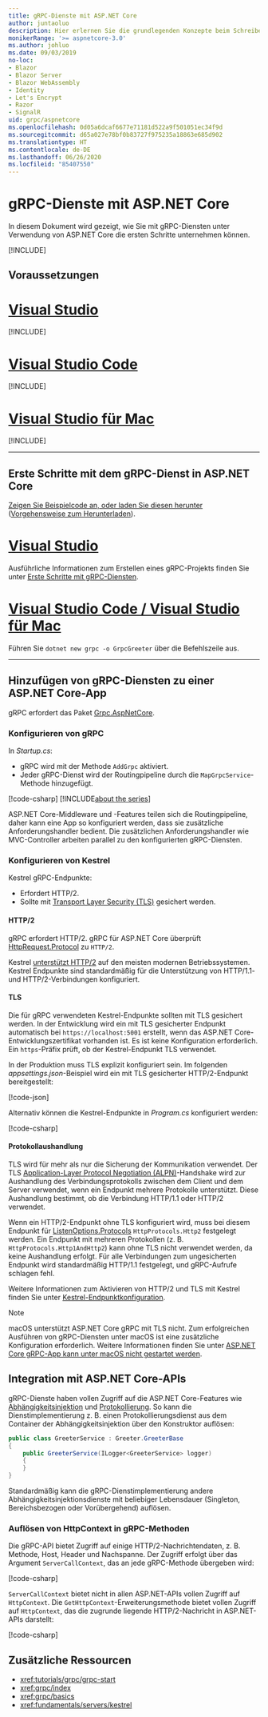 ```yaml
---
title: gRPC-Dienste mit ASP.NET Core
author: juntaoluo
description: Hier erlernen Sie die grundlegenden Konzepte beim Schreiben von gRPC-Diensten mit ASP.NET Core.
monikerRange: '>= aspnetcore-3.0'
ms.author: johluo
ms.date: 09/03/2019
no-loc:
- Blazor
- Blazor Server
- Blazor WebAssembly
- Identity
- Let's Encrypt
- Razor
- SignalR
uid: grpc/aspnetcore
ms.openlocfilehash: 0d05a6dcaf6677e71181d522a9f501051ec34f9d
ms.sourcegitcommit: d65a027e78bf0b83727f975235a18863e685d902
ms.translationtype: HT
ms.contentlocale: de-DE
ms.lasthandoff: 06/26/2020
ms.locfileid: "85407550"
---
```

# <a name="grpc-services-with-aspnet-core"></a>gRPC-Dienste mit ASP.NET Core

In diesem Dokument wird gezeigt, wie Sie mit gRPC-Diensten unter Verwendung von ASP.NET Core die ersten Schritte unternehmen können.

[!INCLUDE[](~/includes/gRPCazure.md)]

## <a name="prerequisites"></a>Voraussetzungen

# <a name="visual-studio"></a>[Visual Studio](#tab/visual-studio)

[!INCLUDE[](~/includes/net-core-prereqs-vs-3.0.md)]

# <a name="visual-studio-code"></a>[Visual Studio Code](#tab/visual-studio-code)

[!INCLUDE[](~/includes/net-core-prereqs-vsc-3.0.md)]

# <a name="visual-studio-for-mac"></a>[Visual Studio für Mac](#tab/visual-studio-mac)

[!INCLUDE[](~/includes/net-core-prereqs-mac-3.0.md)]

---

## <a name="get-started-with-grpc-service-in-aspnet-core"></a>Erste Schritte mit dem gRPC-Dienst in ASP.NET Core

[Zeigen Sie Beispielcode an, oder laden Sie diesen herunter](https://github.com/dotnet/AspNetCore.Docs/tree/master/aspnetcore/tutorials/grpc/grpc-start/sample) ([Vorgehensweise zum Herunterladen](xref:index#how-to-download-a-sample)).

# <a name="visual-studio"></a>[Visual Studio](#tab/visual-studio)

Ausführliche Informationen zum Erstellen eines gRPC-Projekts finden Sie unter [Erste Schritte mit gRPC-Diensten](xref:tutorials/grpc/grpc-start).

# <a name="visual-studio-code--visual-studio-for-mac"></a>[Visual Studio Code / Visual Studio für Mac](#tab/visual-studio-code+visual-studio-mac)

Führen Sie `dotnet new grpc -o GrpcGreeter` über die Befehlszeile aus.

---

## <a name="add-grpc-services-to-an-aspnet-core-app"></a>Hinzufügen von gRPC-Diensten zu einer ASP.NET Core-App

gRPC erfordert das Paket [Grpc.AspNetCore](https://www.nuget.org/packages/Grpc.AspNetCore).

### <a name="configure-grpc"></a>Konfigurieren von gRPC

In *Startup.cs*:

* gRPC wird mit der Methode `AddGrpc` aktiviert.
* Jeder gRPC-Dienst wird der Routingpipeline durch die `MapGrpcService`-Methode hinzugefügt.

[!code-csharp[](~/tutorials/grpc/grpc-start/sample/GrpcGreeter/Startup.cs?name=snippet&highlight=7,24)]
[!INCLUDE[about the series](~/includes/code-comments-loc.md)]

ASP.NET Core-Middleware und -Features teilen sich die Routingpipeline, daher kann eine App so konfiguriert werden, dass sie zusätzliche Anforderungshandler bedient. Die zusätzlichen Anforderungshandler wie MVC-Controller arbeiten parallel zu den konfigurierten gRPC-Diensten.

### <a name="configure-kestrel"></a>Konfigurieren von Kestrel

Kestrel gRPC-Endpunkte:

* Erfordert HTTP/2.
* Sollte mit [Transport Layer Security (TLS)](https://tools.ietf.org/html/rfc5246) gesichert werden.

#### <a name="http2"></a>HTTP/2

gRPC erfordert HTTP/2. gRPC für ASP.NET Core überprüft [HttpRequest.Protocol](xref:Microsoft.AspNetCore.Http.HttpRequest.Protocol*) zu `HTTP/2`.

Kestrel [unterstützt HTTP/2](xref:fundamentals/servers/kestrel#http2-support) auf den meisten modernen Betriebssystemen. Kestrel Endpunkte sind standardmäßig für die Unterstützung von HTTP/1.1- und HTTP/2-Verbindungen konfiguriert.

#### <a name="tls"></a>TLS

Die für gRPC verwendeten Kestrel-Endpunkte sollten mit TLS gesichert werden. In der Entwicklung wird ein mit TLS gesicherter Endpunkt automatisch bei `https://localhost:5001` erstellt, wenn das ASP.NET Core-Entwicklungszertifikat vorhanden ist. Es ist keine Konfiguration erforderlich. Ein `https`-Präfix prüft, ob der Kestrel-Endpunkt TLS verwendet.

In der Produktion muss TLS explizit konfiguriert sein. Im folgenden *appsettings.json*-Beispiel wird ein mit TLS gesicherter HTTP/2-Endpunkt bereitgestellt:

[!code-json[](~/grpc/aspnetcore/sample/appsettings.json?highlight=4)]

Alternativ können die Kestrel-Endpunkte in *Program.cs* konfiguriert werden:

[!code-csharp[](~/grpc/aspnetcore/sample/Program.cs?highlight=7&name=snippet)]

#### <a name="protocol-negotiation"></a>Protokollaushandlung

TLS wird für mehr als nur die Sicherung der Kommunikation verwendet. Der TLS [Application-Layer Protocol Negotiation (ALPN)](https://tools.ietf.org/html/rfc7301#section-3)-Handshake wird zur Aushandlung des Verbindungsprotokolls zwischen dem Client und dem Server verwendet, wenn ein Endpunkt mehrere Protokolle unterstützt. Diese Aushandlung bestimmt, ob die Verbindung HTTP/1.1 oder HTTP/2 verwendet.

Wenn ein HTTP/2-Endpunkt ohne TLS konfiguriert wird, muss bei diesem Endpunkt für [ListenOptions.Protocols](xref:fundamentals/servers/kestrel#listenoptionsprotocols) `HttpProtocols.Http2` festgelegt werden. Ein Endpunkt mit mehreren Protokollen (z. B. `HttpProtocols.Http1AndHttp2`) kann ohne TLS nicht verwendet werden, da keine Aushandlung erfolgt. Für alle Verbindungen zum ungesicherten Endpunkt wird standardmäßig HTTP/1.1 festgelegt, und gRPC-Aufrufe schlagen fehl.

Weitere Informationen zum Aktivieren von HTTP/2 und TLS mit Kestrel finden Sie unter [Kestrel-Endpunktkonfiguration](xref:fundamentals/servers/kestrel#endpoint-configuration).

> [!NOTE]
> macOS unterstützt ASP.NET Core gRPC mit TLS nicht. Zum erfolgreichen Ausführen von gRPC-Diensten unter macOS ist eine zusätzliche Konfiguration erforderlich. Weitere Informationen finden Sie unter [ASP.NET Core gRPC-App kann unter macOS nicht gestartet werden](xref:grpc/troubleshoot#unable-to-start-aspnet-core-grpc-app-on-macos).

## <a name="integration-with-aspnet-core-apis"></a>Integration mit ASP.NET Core-APIs

gRPC-Dienste haben vollen Zugriff auf die ASP.NET Core-Features wie [Abhängigkeitsinjektion](xref:fundamentals/dependency-injection) und [ Protokollierung](xref:fundamentals/logging/index). So kann die Dienstimplementierung z. B. einen Protokollierungsdienst aus dem Container der Abhängigkeitsinjektion über den Konstruktor auflösen:

```csharp
public class GreeterService : Greeter.GreeterBase
{
    public GreeterService(ILogger<GreeterService> logger)
    {
    }
}
```

Standardmäßig kann die gRPC-Dienstimplementierung andere Abhängigkeitsinjektionsdienste mit beliebiger Lebensdauer (Singleton, Bereichsbezogen oder Vorübergehend) auflösen.

### <a name="resolve-httpcontext-in-grpc-methods"></a>Auflösen von HttpContext in gRPC-Methoden

Die gRPC-API bietet Zugriff auf einige HTTP/2-Nachrichtendaten, z. B. Methode, Host, Header und Nachspanne. Der Zugriff erfolgt über das Argument `ServerCallContext`, das an jede gRPC-Methode übergeben wird:

[!code-csharp[](~/grpc/aspnetcore/sample/GrcpService/GreeterService.cs?highlight=3-4&name=snippet)]

`ServerCallContext` bietet nicht in allen ASP.NET-APIs vollen Zugriff auf `HttpContext`. Die `GetHttpContext`-Erweiterungsmethode bietet vollen Zugriff auf `HttpContext`, das die zugrunde liegende HTTP/2-Nachricht in ASP.NET-APIs darstellt:

[!code-csharp[](~/grpc/aspnetcore/sample/GrcpService/GreeterService2.cs?highlight=6-7&name=snippet)]


## <a name="additional-resources"></a>Zusätzliche Ressourcen

* <xref:tutorials/grpc/grpc-start>
* <xref:grpc/index>
* <xref:grpc/basics>
* <xref:fundamentals/servers/kestrel>
